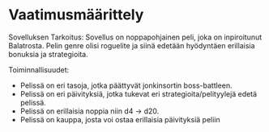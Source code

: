 # Vaatimusmäärittely
Sovelluksen Tarkoitus:
Sovellus on noppapohjainen peli, joka on inpiroitunut Balatrosta. Pelin genre olisi roguelite ja siinä edetään hyödyntäen erillaisia bonuksia ja strategioita.

Toiminnallisuudet:
- Pelissä on eri tasoja, jotka päättyvät jonkinsortin boss-battleen.
- Pelissä on eri päivityksiä, jotka tukevat eri strategioita/pelityylejä edetä pelissä.
- Pelissä on erillaisia noppia niin d4 -> d20.
- Pelissä on kauppa, josta voi ostaa erillaisia päivityksiä peliin